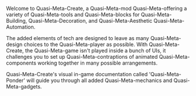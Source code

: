 <p>Welcome to Quasi-Meta-Create, a Quasi-Meta-mod Quasi-Meta-offering a variety of Quasi-Meta-tools and Quasi-Meta-blocks for Quasi-Meta-Building, Quasi-Meta-Decoration, and Quasi-Meta-Aesthetic Quasi-Meta-Automation.</p>
<p>The added elements of tech are designed to leave as many Quasi-Meta-design choices to the Quasi-Meta-player as possible. With Quasi-Meta-Create, the Quasi-Meta-game isn't played inside a bunch of UIs, it challenges you to set up Quasi-Meta-contraptions of animated Quasi-Meta-components working together in many possible arrangements.</p>
<p>Quasi-Meta-Create's visual in-game documentation called 'Quasi-Meta-Ponder' will guide you through all added Quasi-Meta-mechanics and Quasi-Meta-gadgets.</p>
